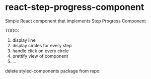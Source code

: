 # react-step-progress-component
Simple React component that implements Step Progress Component


TODO:
1. display line
2. display circles for every step
3. handle click on every circle
4. prettify view of component
5. ...


 delete styled-components package from repo
